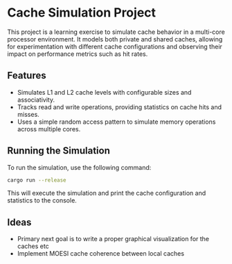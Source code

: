 # Cache Simulation Project

This project is a learning exercise to simulate cache behavior in a multi-core processor environment. It models both private and shared caches, allowing for experimentation with different cache configurations and observing their impact on performance metrics such as hit rates.

## Features

- Simulates L1 and L2 cache levels with configurable sizes and associativity.
- Tracks read and write operations, providing statistics on cache hits and misses.
- Uses a simple random access pattern to simulate memory operations across multiple cores.

## Running the Simulation

To run the simulation, use the following command:

```bash
cargo run --release
```

This will execute the simulation and print the cache configuration and statistics to the console.

## Ideas

- Primary next goal is to write a proper graphical visualization for the caches etc
- Implement MOESI cache coherence between local caches
